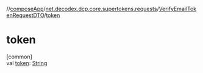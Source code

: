 //[composeApp](../../../index.md)/[net.decodex.dcp.core.supertokens.requests](../index.md)/[VerifyEmailTokenRequestDTO](index.md)/[token](token.md)

# token

[common]\
val [token](token.md): [String](https://kotlinlang.org/api/latest/jvm/stdlib/kotlin/-string/index.html)
